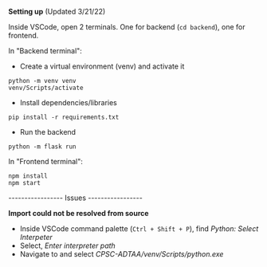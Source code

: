 
**Setting up** (Updated 3/21/22)

Inside VSCode, open 2 terminals. One for backend (```cd backend```), one for frontend.

In "Backend terminal":
- Create a virtual environment (venv) and activate it
```
python -m venv venv
venv/Scripts/activate
```
- Install dependencies/libraries
```
pip install -r requirements.txt
```

- Run the backend
```
python -m flask run
```

In "Frontend terminal":
```
npm install
npm start
```

----------------- Issues -----------------

**Import could not be resolved from source**
- Inside VSCode command palette (```Ctrl + Shift + P```), find *Python: Select Interpeter*
- Select, *Enter interpreter path*
- Navigate to and select *CPSC-ADTAA/venv/Scripts/python.exe*

